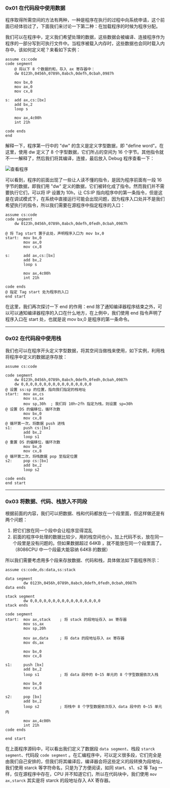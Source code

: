 ### 0x01 在代码段中使用数据

程序取得所需空间的方法有两种，一种是程序在执行的过程中向系统申请，这个前面已经体验过了，下面我们来讨论一下第二种：在加载程序的时候为程序分配。

我们可以在程序中，定义我们希望处理的数据，这些数据会被编译、连接程序作为程序的一部分写到可执行文件中。当程序被载入内存时，这些数据也会同时载入内存中。该如何定义呢？来看如下实例：

```assembly
assume cs:code
code segment
	@ 将以下 8 个数据的和，存入 ax 寄存器中：
	dw 0123h,0456h,0789h,0abch,0defh,0cbah,0987h
	
	mov bx,0
	mov ax,0
	mov cx,8
	
s:  add ax,cs:[bx]
	add bx,2
	loop s
	
	mov ax,4c00h
	int 21h
	
code ends
end
```

解释一下，程序第一行中的 "dw" 的含义是定义字型数据，即 "define word"。在这里，使用 dw 定义了 8 个字型数据，它们所占的空间为 16 个字节。其他指令就不一一解释了，然后我们将其编译，连接，最后放入 Debug 程序查看一下：

![查看程序](C:\Users\88561\Desktop\Pwn\MarkDown\images\day006_0x01_1.png)

可以看到，程序的前面出现了一些让人读不懂的指令，是因为程序前面有一段 16 字节的数据，即我们用 "dw" 定义的数据，它们被转化成了指令。然而我们并不需要执行它们，可以将 IP 设置为 10h，让 CS:IP 指向程序中的第一条指令，但是这是在调试模式下，在系统中直接运行可能会出现问题，因为程序入口处并不是我们希望执行的指令，所以我们需要在源程序中指定程序的入口：

```assembly
assume cs:code
code segment
	dw 0123h,0456h,0789h,0abch,0defh,0fedh,0cbah,0987h

@ 将 Tag start 置于此处，声明程序入口为 mov bx,0
start:	mov bx,0
		mov ax,0
		mov cx,8
	
s:  	add ax,cs:[bx]
		add bx,2
		loop s
	
		mov ax,4c00h
		int 21h
	
code ends
@ 指定 Tag start 处为程序的入口
end start
```

在这里，我们再次探讨一下 end 的作用：end 除了通知编译器程序结束之外，可以可以通知编译器程序的入口在什么地方，在上例中，我们使用 end 指令声明了程序入口在 start 处，也就是说 mov bx,0 是程序的第一条命令。

---



### 0x02 在代码段中使用栈

我们也可以在程序开头定义字型数据，将其空间当做栈来使用，如下实例，利用栈将程序中定义的数据逆序存放：

```assembly
assume cs:code

code segment
	dw 0123h,0456h,0789h,0abch,0defh,0fedh,0cbah,0987h
	dw 0,0,0,0,0,0,0,0,0,0,0,0,0,0,0,0
@ 设置 ss:sp 的位置，指向我们指定的栈地址
start:	mov ax,cs
		mov ss,ax
		mov sp,30h	; 我们将 10h~2fh 指定为栈，则设置 sp=30h
@ 设置 DS 的偏移位，循环次数
		mov bx,0
		mov cx,8
@ 循环第一次，将数据 push 进栈
s1:		push cs:[bx]
		add bx,2
		loop s1
@ 重置 DS 的偏移位，循环次数
		mov bx,0
		mov cx,8
@ 循环第二次，将栈数据 pop 至指定位置
s2:		pop cs:[bx]
		add bx,2
		loop s2
		
code ends
end start
```



---



### 0x03 将数据、代码、栈放入不同段

根据前面的内容，我们可以把数据、栈和代码都放在一个段里面，但这样做还是有两个问题：

1. 把它们放在同一个段中会让程序显得混乱
2. 前面的程序中处理的数据比较少，用的栈空间也小，加上代码不长，放在同一个段里是没有问题的。但如果数据超过 64KB ，就不能放在同一个段里面了。（8086CPU 中一个段最大能容纳 64KB 的数据）

所以我们需要考虑用多个段来存放数据、代码和栈，具体做法如下面程序所示：

```assembly
assume cs:code,ds:data,ss:stack

data segment
        dw 0123h,0456h,0789h,0abch,0defh,0fedh,0cbah,0987h
data ends

stack segment
        dw 0,0,0,0,0,0,0,0,0,0,0,0,0,0,0,0
stack ends

code segment
start:  mov ax,stack	; 将 stack 的段地址存入 ax 寄存器
        mov ss,ax
        mov sp,20h

        mov ax,data		; 将 data 的段地址存入 ax 寄存器
        mov ds,ax
        
        mov bx,0
        mov cx,8

s1:     push [bx]
        add bx,2
        loop s1			; 将 data 段中的 0~15 单元的 8 个字型数据依次入栈

        mov bx,0
        mov cx,8

s2:     pop [bx]
        add bx,2
        loop s2			; 将栈中 8 个字型数据依次存入 data 段中的 0~15 单元内

        mov ax,4c00h
        int 21h
code ends

end start
```

在上面程序源码中，可以看出我们定义了数据段 `data segment`、栈段 `starck segment`、代码段 `code segment` 。在汇编程序中，可以定义很多段，它们完全是由我们自己安排的，但我们将其编译后，编译器会将这些定义的段转换为段地址，我们使用 starck 等字符命名，只是为了方便阅读，如同 start、s1、s2 等 Tag 一样，仅在源程序中存在，CPU 并不知道它们，所以在代码块中，我们使用 `mov ax,starck` 其实是将 starck 的段地址存入 AX 寄存器。

